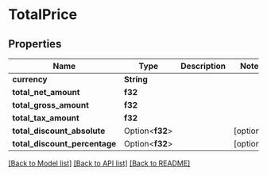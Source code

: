 # TotalPrice

## Properties

Name | Type | Description | Notes
------------ | ------------- | ------------- | -------------
**currency** | **String** |  | 
**total_net_amount** | **f32** |  | 
**total_gross_amount** | **f32** |  | 
**total_tax_amount** | **f32** |  | 
**total_discount_absolute** | Option<**f32**> |  | [optional]
**total_discount_percentage** | Option<**f32**> |  | [optional]

[[Back to Model list]](../README.md#documentation-for-models) [[Back to API list]](../README.md#documentation-for-api-endpoints) [[Back to README]](../README.md)



